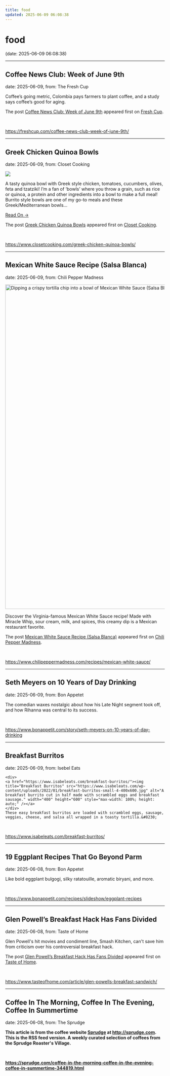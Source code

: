 ```yaml
---
title: food
updated: 2025-06-09 06:08:38
---
```


# food

(date: 2025-06-09 06:08:38)

---

## Coffee News Club: Week of June 9th

date: 2025-06-09, from: The Fresh Cup

<p>Coffee’s going metric, Colombia pays farmers to plant coffee, and a study says coffee’s good for aging.</p>
<p>The post <a href="https://freshcup.com/coffee-news-club-week-of-june-9th/">Coffee News Club: Week of June 9th</a> appeared first on <a href="https://freshcup.com">Fresh Cup</a>.</p>
 

<br> 

<https://freshcup.com/coffee-news-club-week-of-june-9th/>

---

## Greek Chicken Quinoa Bowls

date: 2025-06-09, from: Closet Cooking

<div><img src="https://www.closetcooking.com/wp-content/uploads/2025/06/Greek-Chicken-Quinoa-Bowls-1200-3015.jpg"/></div>
<p>A tasty quinoa bowl with Greek style chicken, tomatoes, cucumbers, olives, feta and tzatziki! I&#8217;m a fan of &#8216;bowls&#8217; where you throw a grain, such as rice or quinoa, a protein and other ingredients into a bowl to make a full meal! Burrito style bowls are one of my go-to meals and these Greek/Mediterranean bowls...</p>
<p><a class="more-link" href="https://www.closetcooking.com/greek-chicken-quinoa-bowls/">Read On &#8594;</a></p>
<p>The post <a href="https://www.closetcooking.com/greek-chicken-quinoa-bowls/">Greek Chicken Quinoa Bowls</a> appeared first on <a href="https://www.closetcooking.com">Closet Cooking</a>.</p>
 

<br> 

<https://www.closetcooking.com/greek-chicken-quinoa-bowls/>

---

## Mexican White Sauce Recipe (Salsa Blanca)

date: 2025-06-09, from: Chili Pepper Madness

<a href="https://www.chilipeppermadness.com/recipes/mexican-white-sauce/" title="Mexican White Sauce Recipe (Salsa Blanca)" rel="nofollow"><img width="683" height="1024" src="https://www.chilipeppermadness.com/wp-content/uploads/2025/05/Mexican-White-Sauce-Recipe1-683x1024.jpg" class="webfeedsFeaturedVisual wp-post-image" alt="Dipping a crispy tortilla chip into a bowl of Mexican White Sauce (Salsa Blanca)" style="display: block; margin: auto; margin-bottom: 5px;max-width: 100%;" link_thumbnail="1" decoding="async" fetchpriority="high" srcset="https://www.chilipeppermadness.com/wp-content/uploads/2025/05/Mexican-White-Sauce-Recipe1-683x1024.jpg 683w, https://www.chilipeppermadness.com/wp-content/uploads/2025/05/Mexican-White-Sauce-Recipe1-500x750.jpg 500w, https://www.chilipeppermadness.com/wp-content/uploads/2025/05/Mexican-White-Sauce-Recipe1-100x150.jpg 100w, https://www.chilipeppermadness.com/wp-content/uploads/2025/05/Mexican-White-Sauce-Recipe1-768x1152.jpg 768w, https://www.chilipeppermadness.com/wp-content/uploads/2025/05/Mexican-White-Sauce-Recipe1-1024x1536.jpg 1024w, https://www.chilipeppermadness.com/wp-content/uploads/2025/05/Mexican-White-Sauce-Recipe1-150x225.jpg 150w, https://www.chilipeppermadness.com/wp-content/uploads/2025/05/Mexican-White-Sauce-Recipe1.jpg 1200w" sizes="(max-width: 683px) 100vw, 683px" /></a><p>Discover the Virginia-famous Mexican White Sauce recipe! Made with Miracle Whip, sour cream, milk, and spices, this creamy dip is a Mexican restaurant favorite.</p>
<p>The post <a href="https://www.chilipeppermadness.com/recipes/mexican-white-sauce/">Mexican White Sauce Recipe (Salsa Blanca)</a> appeared first on <a href="https://www.chilipeppermadness.com">Chili Pepper Madness</a>.</p>
 

<br> 

<https://www.chilipeppermadness.com/recipes/mexican-white-sauce/>

---

## Seth Meyers on 10 Years of Day Drinking

date: 2025-06-09, from: Bon Appetet

The comedian waxes nostalgic about how his Late Night segment took off, and how Rihanna was central to its success. 

<br> 

<https://www.bonappetit.com/story/seth-meyers-on-10-years-of-day-drinking>

---

## Breakfast Burritos

date: 2025-06-09, from: Isebel Eats


	<div>
	<a href="https://www.isabeleats.com/breakfast-burritos/"><img title="Breakfast Burritos" src="https://www.isabeleats.com/wp-content/uploads/2022/01/breakfast-burritos-small-4-400x600.jpg" alt="A breakfast burrito cut in half made with scrambled eggs and breakfast sausage." width="400" height="600" style="max-width: 100%; height: auto;" /></a>
	</div>
	These easy breakfast burritos are loaded with scrambled eggs, sausage, veggies, cheese, and salsa all wrapped in a toasty tortilla.&#8230; 

<br> 

<https://www.isabeleats.com/breakfast-burritos/>

---

## 19 Eggplant Recipes That Go Beyond Parm

date: 2025-06-08, from: Bon Appetet

Like bold eggplant bulgogi, silky ratatouille, aromatic biryani, and more. 

<br> 

<https://www.bonappetit.com/recipes/slideshow/eggplant-recipes>

---

## Glen Powell’s Breakfast Hack Has Fans Divided

date: 2025-06-08, from: Taste of Home

<p>Glen Powell's hit movies and condiment line, Smash Kitchen, can't save him from criticism over his controversial breakfast hack.</p>
<p>The post <a href="https://www.tasteofhome.com/article/glen-powells-breakfast-sandwich/">Glen Powell’s Breakfast Hack Has Fans Divided</a> appeared first on <a href="https://www.tasteofhome.com">Taste of Home</a>.</p>
 

<br> 

<https://www.tasteofhome.com/article/glen-powells-breakfast-sandwich/>

---

## Coffee In The Morning, Coffee In The Evening, Coffee In Summertime

date: 2025-06-08, from: The Sprudge

<strong>This article is from the coffee website <a href="http://sprudge.com">Sprudge</a> at <a href="http://sprudge.com">http://sprudge.com</a>. This is the RSS feed version. A weekly curated selection of coffees from the Sprudge Roaster's Village. 

<br> 

<https://sprudge.com/coffee-in-the-morning-coffee-in-the-evening-coffee-in-summertime-344819.html>

